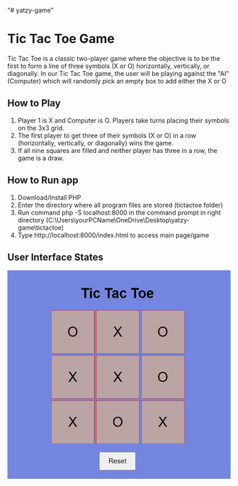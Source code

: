 "# yatzy-game" 
# Tic Tac Toe Game

Tic Tac Toe is a classic two-player game where the objective is to be the first to form a line of three symbols (X or O) horizontally, vertically, or diagonally. In our Tic Tac Toe game, the user will be playing against the "AI" (Computer) which will randomly pick an empty box to add either the X or O

## How to Play
1. Player 1 is X and Computer is O. Players take turns placing their symbols on the 3x3 grid.
2. The first player to get three of their symbols (X or O) in a row (horizontally, vertically, or diagonally) wins the game.
3. If all nine squares are filled and neither player has three in a row, the game is a draw.

## How to Run app
1. Download/Install PHP
2. Enter the directory where all program files are stored (tictactoe folder)
3. Run command php -S localhost:8000 in the command prompt in right directory (C:\Users\yourPCName\OneDrive\Desktop\yatzy-game\tictactoe)
4. Type http://localhost:8000/index.html to access main page/game

## User Interface States
![Main Menu](./docs/design_system/main_menu.png)
